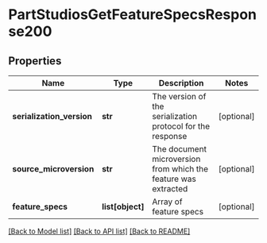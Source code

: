 # PartStudiosGetFeatureSpecsResponse200

## Properties
Name | Type | Description | Notes
------------ | ------------- | ------------- | -------------
**serialization_version** | **str** | The version of the serialization protocol for the response | [optional] 
**source_microversion** | **str** | The document microversion from which the feature was extracted | [optional] 
**feature_specs** | **list[object]** | Array of feature specs | [optional] 

[[Back to Model list]](../README.md#documentation-for-models) [[Back to API list]](../README.md#documentation-for-api-endpoints) [[Back to README]](../README.md)


